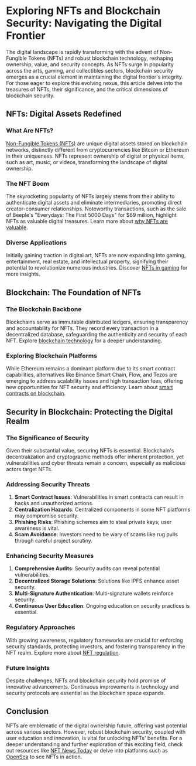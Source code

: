 # Exploring NFTs and Blockchain Security: Navigating the Digital Frontier

The digital landscape is rapidly transforming with the advent of Non-Fungible Tokens (NFTs) and robust blockchain technology, reshaping ownership, value, and security concepts. As NFTs surge in popularity across the arts, gaming, and collectibles sectors, blockchain security emerges as a crucial element in maintaining the digital frontier's integrity. For those eager to explore this evolving nexus, this article delves into the treasures of NFTs, their significance, and the critical dimensions of blockchain security.

## NFTs: Digital Assets Redefined

### What Are NFTs?

[Non-Fungible Tokens (NFTs)](https://www.license-token.com/wiki/what-are-nf-ts) are unique digital assets stored on blockchain networks, distinctly different from cryptocurrencies like Bitcoin or Ethereum in their uniqueness. NFTs represent ownership of digital or physical items, such as art, music, or videos, transforming the landscape of digital ownership.

### The NFT Boom

The skyrocketing popularity of NFTs largely stems from their ability to authenticate digital assets and eliminate intermediaries, promoting direct creator-consumer relationships. Noteworthy transactions, such as the sale of Beeple's "Everydays: The First 5000 Days" for $69 million, highlight NFTs as valuable digital treasures. Learn more about [why NFTs are valuable](https://www.license-token.com/wiki/why-are-nf-ts-valuable).

### Diverse Applications

Initially gaining traction in digital art, NFTs are now expanding into gaming, entertainment, real estate, and intellectual property, signifying their potential to revolutionize numerous industries. Discover [NFTs in gaming](https://www.license-token.com/wiki/nf-ts-in-gaming) for more insights.

## Blockchain: The Foundation of NFTs

### The Blockchain Backbone

Blockchains serve as immutable distributed ledgers, ensuring transparency and accountability for NFTs. They record every transaction in a decentralized database, safeguarding the authenticity and security of each NFT. Explore [blockchain technology](https://www.license-token.com/wiki/what-is-blockchain) for a deeper understanding.

### Exploring Blockchain Platforms

While Ethereum remains a dominant platform due to its smart contract capabilities, alternatives like Binance Smart Chain, Flow, and Tezos are emerging to address scalability issues and high transaction fees, offering new opportunities for NFT security and efficiency. Learn about [smart contracts on blockchain](https://www.license-token.com/wiki/smart-contracts-on-blockchain).

## Security in Blockchain: Protecting the Digital Realm

### The Significance of Security

Given their substantial value, securing NFTs is essential. Blockchain's decentralization and cryptographic methods offer inherent protection, yet vulnerabilities and cyber threats remain a concern, especially as malicious actors target NFTs.

### Addressing Security Threats

1. **Smart Contract Issues**: Vulnerabilities in smart contracts can result in hacks and unauthorized actions.
2. **Centralization Hazards**: Centralized components in some NFT platforms may compromise security.
3. **Phishing Risks**: Phishing schemes aim to steal private keys; user awareness is vital.
4. **Scam Avoidance**: Investors need to be wary of scams like rug pulls through careful project scrutiny.

### Enhancing Security Measures

1. **Comprehensive Audits**: Security audits can reveal potential vulnerabilities.
2. **Decentralized Storage Solutions**: Solutions like IPFS enhance asset security.
3. **Multi-Signature Authentication**: Multi-signature wallets reinforce security.
4. **Continuous User Education**: Ongoing education on security practices is essential.

### Regulatory Approaches

With growing awareness, regulatory frameworks are crucial for enforcing security standards, protecting investors, and fostering transparency in the NFT realm. Explore more about [NFT regulation](https://www.license-token.com/wiki/nft-regulation).

### Future Insights

Despite challenges, NFTs and blockchain security hold promise of innovative advancements. Continuous improvements in technology and security protocols are essential as the blockchain space expands.

## Conclusion

NFTs are emblematic of the digital ownership future, offering vast potential across various sectors. However, robust blockchain security, coupled with user education and innovation, is vital for unlocking NFTs' benefits. For a deeper understanding and further exploration of this exciting field, check out resources like [NFT News Today](https://nftnewstoday.com/) or delve into platforms such as [OpenSea](https://opensea.io/) to see NFTs in action.